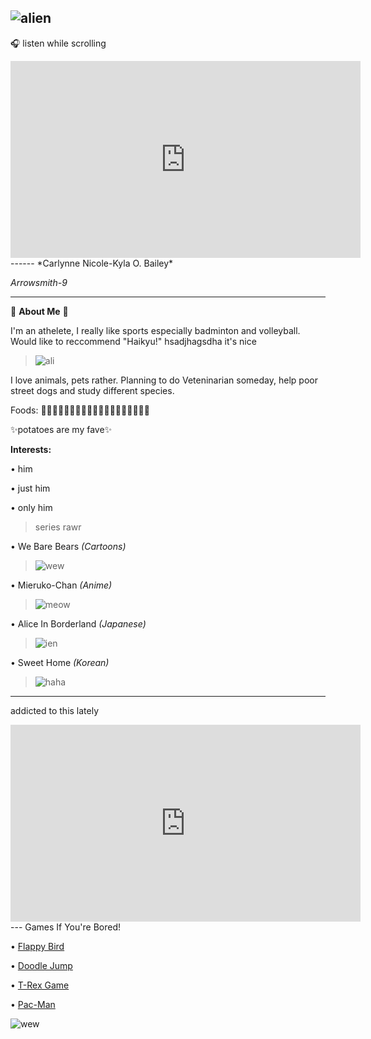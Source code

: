 ![alien](https://i.pinimg.com/564x/2f/74/d9/2f74d9a2ee6ab779258d448b073d3ab2.jpg)
---
🎧 listen while scrolling
<iframe width="560" height="315" src="https://www.youtube.com/embed/wSTYIyQxfPQ" title="YouTube video player" frameborder="0" allow="accelerometer; autoplay; clipboard-write; encrypted-media; gyroscope; picture-in-picture; web-share" allowfullscreen></iframe>
------
*Carlynne Nicole-Kyla O. Bailey*

*Arrowsmith-9*

---

👾 **About Me** 👾 


  I'm an athelete, I really like sports especially badminton and volleyball.
  Would like to reccommend "Haikyu!" hsadjhagsdha it's nice
> ![ali](https://i.pinimg.com/564x/51/02/df/5102df0f03f99a8d31862037d46993e5.jpg)

I love animals, pets rather. Planning to do Veteninarian someday, help poor street dogs and study different species.

Foods: 🍇🥔🥐🍗🥓🍔🍟🍕🍜🍤🍦🍧🍨🍪🍩🍫🍬🍭🍹

✨potatoes are my fave✨

**Interests:**

• him

• just him

• only him
  
> series rawr

• We Bare Bears *(Cartoons)*
> ![wew](https://i.pinimg.com/564x/8e/3c/39/8e3c3939cd05961b2cf4e7d54b4f535f.jpg)

• Mieruko-Chan *(Anime)*
> ![meow](https://i.pinimg.com/564x/b1/c7/dd/b1c7dd2b4233230c31656922f009fe9b.jpg)

• Alice In Borderland *(Japanese)*
> ![ien](https://i.pinimg.com/564x/e9/5f/0f/e95f0f92cac8272ea8f287e849514252.jpg)

• Sweet Home *(Korean)*
> ![haha](https://i.pinimg.com/564x/fd/46/14/fd4614a1c992603163d3ba916909f1f4.jpg)
---
addicted to this lately

<iframe width="560" height="315" src="https://www.youtube.com/embed/gnKHBDnEXPs" title="YouTube video player" frameborder="0" allow="accelerometer; autoplay; clipboard-write; encrypted-media; gyroscope; picture-in-picture; web-share" allowfullscreen></iframe>
---
Games If You're Bored!

• [Flappy Bird](https://flappybird.io)

• [Doodle Jump](https://doodlejump.io)

• [T-Rex Game](https://fivesjs.skipser.com/trex-game/)

• [Pac-Man](https://flappybird.io)

![wew](https://i.pinimg.com/564x/41/82/ef/4182ef650a8ae9960212e278c0e9891d.jpg)
